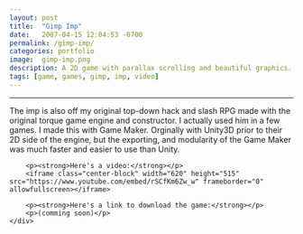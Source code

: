 ```yaml
---
layout: post
title:  "Gimp Imp"
date:   2007-04-15 12:04:53 -0700
permalink: /gimp-imp/
categories: portfolio
image:	gimp-imp.png
description: A 2D game with parallax scrolling and beautiful graphics. It is a floppy bird clone that is way more fun to play than the original.
tags: [game, games, gimp, imp, video]
---
```

<div class="row">
	<div class="col-xs-8 col-sm-8 col-md-8 col-md-offset-2 col-lg-8 col-lg-offset-2">
		<div class="row">
		<hr/>
		<p>The imp is also off my original top-down hack and slash RPG made with the original torque game engine and constructor. I actually used him in a few games. I made this with Game Maker. Orginally with Unity3D prior to their 2D side of the engine, but the exporting, and modularity of the Game Maker was much faster and easier to use than Unity.</p>

		<p><strong>Here's a video:</strong></p>
		<iframe class="center-block" width="620" height="515" src="https://www.youtube.com/embed/rSCfKm6Zw_w" frameborder="0" allowfullscreen></iframe>

		<p><strong>Here's a link to download the game:</strong></p>
		<p>(comming soon)</p>
	</div>
</div>